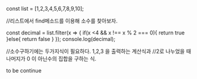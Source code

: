 const list = [1,2,3,4,5,6,7,8,9,10];

//리스트에서 find메소드를 이용해 소수를 찾아보자.

const decimal = list.filter(x => {
    if(x <4 && x !== x % 2 === 0){
        return true
    }else{
        return false
    }
});
console.log(decimal);

//소수구하기에는 두가지식이 필요하다. 1,2,3 을 출력하는 계산식과 
//2로 나누었을 때 나머지가 0 이 아닌수의 집합을 구하는 식.

to be continue
